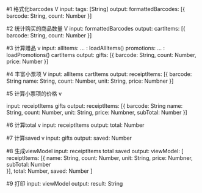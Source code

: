 #1 格式化barcodes V
input:
    tags: [String]
output:
    formattedBarcodes: [{
        barcode: String,
        count: Number
    }]

#2 统计购买的商品数量 V
input:
    formattedBarcodes
output:
    cartItems: [{
        barcode: String,
        count: Number
    }]

#3 计算赠品 v
input:
    allItems: ... : loadAllItems()
    promotions: ... : loadPromotions()
    cartItems
output:
    gifts: [{
        barcode: String,
        count: Number,
        price: Number
    }]
    


#4 丰富小票项 V
input:
    allItems
    cartItems
output:
    receiptItems: [{
        barcode: String
        name: String,
        count: Number,
        unit: String,
        price: Numbner
    }]

#5 计算小票项的价格 v

input:
    receiptItems
    gifts
output:
    receiptItems: [{
        barcode: String
        name: String,
        count: Number,
        unit: String,
        price: Numbner,
        subTotal: Number
    }]

#6 计算total v
input:
    receiptItems
output:
    total: Number

#7 计算saved v
input:
    gifts
output:
    saved: Number

#8 生成viewModel
input:
    receiptItems
    total
    saved
output:
    viewModel: [
        receiptItems: [{
            name: String,
            count: Number,
            unit: String,
            price: Numbner,
            subTotal: Number    
        }],
        total: Number,
        saved: Number
    ]

#9 打印
input:
    viewModel
output:
    result: String
